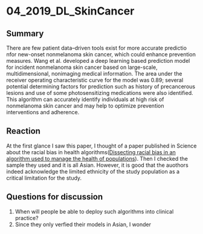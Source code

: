 # 04_2019_DL_SkinCancer


## Summary

There are few patient data–driven tools exist for more accurate predictio nfor new-onset nonmelanoma skin cancer, which could enhance prevention measures. Wang et al. developed a deep learning based prediction model for incident nonmelanoma skin cancer based on large-scale, multidimensional, nonimaging medical information. The area under the receiver operating characteristic curve for the model was 0.89; several potential determining factors for prediction such as history of precancerous lesions and use of some photosensitizing medications were also identified. This algorithm can accurately identify individuals at high risk of nonmelanoma skin cancer and may help to optimize prevention interventions and adherence.

## Reaction

At the first glance I saw this paper, I thought of a paper published in Science about the racial bias in health algorithms([Dissecting racial bias in an algorithm used to manage the health of populations](https://www.science.org/doi/abs/10.1126/science.aax2342)). Then I checked the sample they used and it is all Asian. However, it is good that the auothors indeed acknowledge the limited ethnicity of the study population as a critical limitation for the study. 

## Questions for discussion

1. When will people be able to deploy such algorithms into clinical practice? 
2. Since they only verfied their models in Asian, I wonder 

